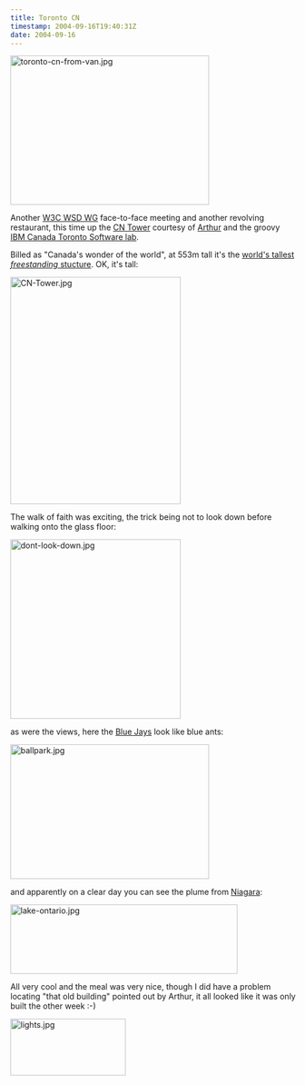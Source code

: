 ```yaml
---
title: Toronto CN
timestamp: 2004-09-16T19:40:31Z
date: 2004-09-16
---
```


<img alt="toronto-cn-from-van.jpg" src="http://blog.whatfettle.com/archives/Toronto/toronto-cn-from-van.jpg" width="350" height="263" border="0" />

Another <a href='http://www.w3.org/2002/ws/desc/'>W3C WSD WG</a> face-to-face meeting and another revolving restaurant, this time up the <a href='http://www.cntower.ca/'>CN Tower</a> courtesy of <a href='http://www.cs.yorku.ca/~ryman/'>Arthur</a> and the groovy <a href='http://www.can.ibm.com/torontolab/'>IBM Canada Toronto Software lab</a>.
<!--more-->
Billed as "Canada's wonder of the world", at 553m tall it's the <a href="http://en.wikipedia.org/wiki/World's_tallest_structures">world's tallest <i>freestanding</i> stucture</a>. OK, it's tall:

<img alt="CN-Tower.jpg" src="http://blog.whatfettle.com/archives/Toronto/CN-Tower.jpg" width="300" height="400" border="0" />

The walk of faith was exciting, the trick being not to look down before walking onto the glass floor:

<img alt="dont-look-down.jpg" src="http://blog.whatfettle.com/archives/Toronto/dont-look-down.jpg" width="300" height="316" border="0" />

as were the views, here the <a href='http://toronto.bluejays.mlb.com'>Blue Jays</a> look like blue ants:

<img alt="ballpark.jpg" src="http://blog.whatfettle.com/archives/Toronto/ballpark.jpg" width="350" height="237" border="0" />

and apparently on a clear day you can see the plume from <a href='http://www.city.niagarafalls.on.ca/'>Niagara</a>:

<img alt="lake-ontario.jpg" src="http://blog.whatfettle.com/archives/Toronto/lake-ontario.jpg" width="400" height="122" border="0" />

All very cool and the meal was very nice, though I did have a problem locating "that old building" pointed out by Arthur, it all looked like it was only built the other week :-)

<img alt="lights.jpg" src="http://blog.whatfettle.com/archives/Toronto/lights.jpg" width="203" height="100" border="0" />
